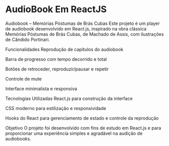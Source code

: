 # AudioBook Em ReactJS

 Audiobook – Memórias Póstumas de Brás Cubas
Este projeto é um player de audiobook desenvolvido em React.js, inspirado na obra clássica Memórias Póstumas de Brás Cubas, de Machado de Assis, com ilustrações de Cândido Portinari.

 Funcionalidades
 Reprodução de capítulos do audiobook

Barra de progresso com tempo decorrido e total

Botões de retroceder, reproduzir/pausar e repetir

 Controle de mute

 Interface minimalista e responsiva

 Tecnologias Utilizadas
React.js para construção da interface

CSS moderno para estilização e responsividade

Hooks do React para gerenciamento de estado e controle da reprodução

 Objetivo
O projeto foi desenvolvido com fins de estudo em React.js e para proporcionar uma experiência simples e agradável na audição de audiobooks.
